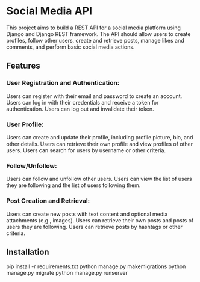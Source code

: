 # Social Media API

This project aims to build a REST API for a social 
media platform using Django and Django REST framework. 
The API should allow users to create profiles, 
follow other users, create and retrieve posts, 
manage likes and comments, 
and perform basic social media actions.

## Features

### User Registration and Authentication:

Users can register with their email and password to create an account.
Users can log in with their credentials and receive a token for authentication.
Users can log out and invalidate their token.
### User Profile:
Users can create and update their profile, including profile picture, bio, and other details.
Users can retrieve their own profile and view profiles of other users.
Users can search for users by username or other criteria.
### Follow/Unfollow:
Users can follow and unfollow other users.
Users can view the list of users they are following and the list of users following them.
### Post Creation and Retrieval:
Users can create new posts with text content and optional media attachments (e.g., images).
Users can retrieve their own posts and posts of users they are following.
Users can retrieve posts by hashtags or other criteria.

## Installation
pip install -r requirements.txt
python manage.py makemigrations
python manage.py migrate
python manage.py runserver